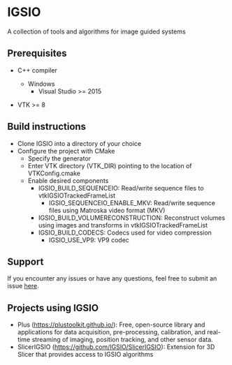 # IGSIO

A collection of tools and algorithms for image guided systems

## Prerequisites

- C++ compiler
  - Windows
    - Visual Studio >= 2015

- VTK >= 8

## Build instructions
- Clone IGSIO into a directory of your choice
- Configure the project with CMake
  - Specify the generator
  - Enter VTK directory (VTK_DIR) pointing to the location of VTKConfig.cmake
  - Enable desired components
    - IGSIO_BUILD_SEQUENCEIO: Read/write sequence files to vtkIGSIOTrackedFrameList
      - IGSIO_SEQUENCEIO_ENABLE_MKV: Read/write sequence files using Matroska video format (MKV)
    - IGSIO_BUILD_VOLUMERECONSTRUCTION: Reconstruct volumes using images and transforms in vtkIGSIOTrackedFrameList
    - IGSIO_BUILD_CODECS: Codecs used for video compression
      - IGSIO_USE_VP9: VP9 codec

## Support

If you encounter any issues or have any questions, feel free to submit an issue [here](https://github.com/IGSIO/IGSIO/issues/new).

## Projects using IGSIO

- Plus (https://plustoolkit.github.io/): Free, open-source library and applications for data acquisition, pre-processing, calibration, and real-time streaming of imaging, position tracking, and other sensor data.
- SlicerIGSIO (https://github.com/IGSIO/SlicerIGSIO): Extension for 3D Slicer that provides access to IGSIO algorithms
